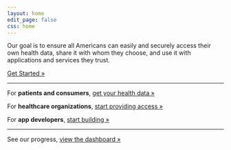```yaml
---
layout: home
edit_page: false
css: home
---
```


<div class="overview">
  <p>Our goal is to ensure all Americans can easily and securely access their own health data, share it with whom they choose, and use it with applications and services they trust.<p>
  <div class="get-started"><a href="/get-started">Get Started »</a></div>
</div>

---

For **patients and consumers**, [get your health data »](/find)

For **healthcare organizations**, [start providing access »](/)

For **app developers**, [start building »](/developers)

---

See our progress, [view the dashboard »](/dashboard)
